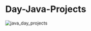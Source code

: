 # Day-Java-Projects

![java_day_projects](https://user-images.githubusercontent.com/93681108/213456580-742d92a9-4c92-4199-887a-ea50ad38b6a8.png)
